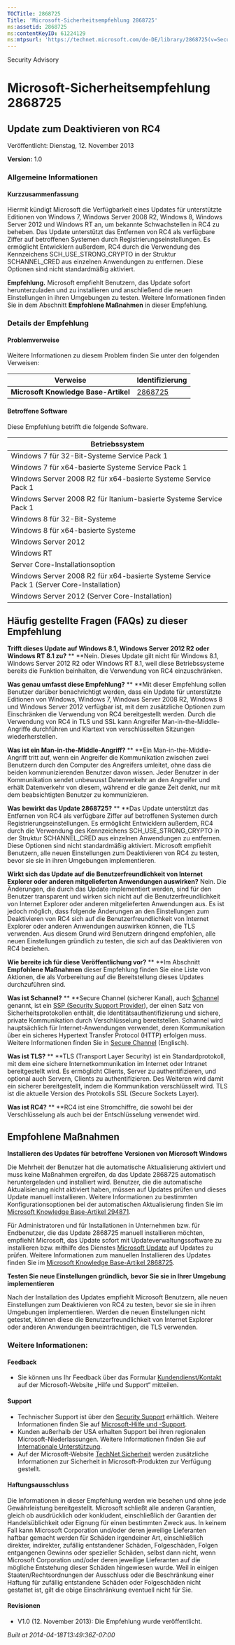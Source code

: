 ```yaml
---
TOCTitle: 2868725
Title: 'Microsoft-Sicherheitsempfehlung 2868725'
ms:assetid: 2868725
ms:contentKeyID: 61224129
ms:mtpsurl: 'https://technet.microsoft.com/de-DE/library/2868725(v=Security.10)'
---
```


Security Advisory

Microsoft-Sicherheitsempfehlung 2868725
=======================================

Update zum Deaktivieren von RC4
-------------------------------

Veröffentlicht: Dienstag, 12. November 2013

**Version:** 1.0

### Allgemeine Informationen

#### Kurzzusammenfassung

Hiermit kündigt Microsoft die Verfügbarkeit eines Updates für unterstützte Editionen von Windows 7, Windows Server 2008 R2, Windows 8, Windows Server 2012 und Windows RT an, um bekannte Schwachstellen in RC4 zu beheben. Das Update unterstützt das Entfernen von RC4 als verfügbare Ziffer auf betroffenen Systemen durch Registrierungseinstellungen. Es ermöglicht Entwicklern außerdem, RC4 durch die Verwendung des Kennzeichens SCH\_USE\_STRONG\_CRYPTO in der Struktur SCHANNEL\_CRED aus einzelnen Anwendungen zu entfernen. Diese Optionen sind nicht standardmäßig aktiviert.

**Empfehlung.** Microsoft empfiehlt Benutzern, das Update sofort herunterzuladen und zu installieren und anschließend die neuen Einstellungen in ihren Umgebungen zu testen. Weitere Informationen finden Sie in dem Abschnitt **Empfohlene Maßnahmen** in dieser Empfehlung.

### Details der Empfehlung

#### Problemverweise

Weitere Informationen zu diesem Problem finden Sie unter den folgenden Verweisen:

| Verweise                             | Identifizierung                                    |
|--------------------------------------|----------------------------------------------------|
| **Microsoft Knowledge Base-Artikel** | [2868725](http://support.microsoft.com/kb/2868725) |

#### Betroffene Software

Diese Empfehlung betrifft die folgende Software.

| Betriebssystem                                                                            |
|-------------------------------------------------------------------------------------------|
| Windows 7 für 32-Bit-Systeme Service Pack 1                                               |
| Windows 7 für x64-basierte Systeme Service Pack 1                                         |
| Windows Server 2008 R2 für x64-basierte Systeme Service Pack 1                            |
| Windows Server 2008 R2 für Itanium-basierte Systeme Service Pack 1                        |
| Windows 8 für 32-Bit-Systeme                                                              |
| Windows 8 für x64-basierte Systeme                                                        |
| Windows Server 2012                                                                       |
| Windows RT                                                                                |
| Server Core-Installationsoption                                                           |
| Windows Server 2008 R2 für x64-basierte Systeme Service Pack 1 (Server Core-Installation) |
| Windows Server 2012 (Server Core-Installation)                                            |

Häufig gestellte Fragen (FAQs) zu dieser Empfehlung
---------------------------------------------------

**Trifft dieses Update auf Windows 8.1, Windows Server 2012 R2 oder Windows RT 8.1 zu?** **
**Nein. Dieses Update gilt nicht für Windows 8.1, Windows Server 2012 R2 oder Windows RT 8.1, weil diese Betriebssysteme bereits die Funktion beinhalten, die Verwendung von RC4 einzuschränken.

**Was genau umfasst diese Empfehlung?** **
**Mit dieser Empfehlung sollen Benutzer darüber benachrichtigt werden, dass ein Update für unterstützte Editionen von Windows, Windows 7, Windows Server 2008 R2, Windows 8 und Windows Server 2012 verfügbar ist, mit dem zusätzliche Optionen zum Einschränken die Verwendung von RC4 bereitgestellt werden. Durch die Verwendung von RC4 in TLS und SSL kann Angreifer Man-in-the-Middle-Angriffe durchführen und Klartext von verschlüsselten Sitzungen wiederherstellen.

**Was ist ein Man-in-the-Middle-Angriff?** **
**Ein Man-in-the-Middle-Angriff tritt auf, wenn ein Angreifer die Kommunikation zwischen zwei Benutzern durch den Computer des Angreifers umleitet, ohne dass die beiden kommunizierenden Benutzer davon wissen. Jeder Benutzer in der Kommunikation sendet unbewusst Datenverkehr an den Angreifer und erhält Datenverkehr von diesem, während er die ganze Zeit denkt, nur mit dem beabsichtigten Benutzer zu kommunizieren.

**Was** **bewirkt das Update 2868725?** **
**Das Update unterstützt das Entfernen von RC4 als verfügbare Ziffer auf betroffenen Systemen durch Registrierungseinstellungen. Es ermöglicht Entwicklern außerdem, RC4 durch die Verwendung des Kennzeichens SCH\_USE\_STRONG\_CRYPTO in der Struktur SCHANNEL\_CRED aus einzelnen Anwendungen zu entfernen. Diese Optionen sind nicht standardmäßig aktiviert. Microsoft empfiehlt Benutzern, alle neuen Einstellungen zum Deaktivieren von RC4 zu testen, bevor sie sie in ihren Umgebungen implementieren.

**Wirkt sich das Update auf die Benutzerfreundlichkeit von Internet Explorer oder anderen mitgelieferten Anwendungen auswirken?**
Nein. Die Änderungen, die durch das Update implementiert werden, sind für den Benutzer transparent und wirken sich nicht auf die Benutzerfreundlichkeit von Internet Explorer oder anderen mitgelieferten Anwendungen aus. Es ist jedoch möglich, dass folgende Änderungen an den Einstellungen zum Deaktivieren von RC4 sich auf die Benutzerfreundlichkeit von Internet Explorer oder anderen Anwendungen auswirken können, die TLS verwenden. Aus diesem Grund wird Benutzern dringend empfohlen, alle neuen Einstellungen gründlich zu testen, die sich auf das Deaktivieren von RC4 beziehen.

**Wie bereite ich für diese Veröffentlichung vor?** **
**Im Abschnitt **Empfohlene Maßnahmen** dieser Empfehlung finden Sie eine Liste von Aktionen, die als Vorbereitung auf die Bereitstellung dieses Updates durchzuführen sind.

**Was ist Schannel?** **
**Secure Channel (sicherer Kanal), auch [Schannel](http://msdn.microsoft.com/en-us/library/windows/desktop/ms721625(v=vs.85).aspx) genannt, ist ein [SSP (Security Support Provider](http://msdn.microsoft.com/en-us/library/windows/desktop/ms721625(v=vs.85).aspx)), der einen Satz von Sicherheitsprotokollen enthält, die Identitätsauthentifizierung und sichere, private Kommunikation durch Verschlüsselung bereitstellen. Schannel wird hauptsächlich für Internet-Anwendungen verwendet, deren Kommunikation über ein sicheres Hypertext Transfer Protocol (HTTP) erfolgen muss. Weitere Informationen finden Sie in [Secure Channel](http://msdn.microsoft.com/en-us/library/windows/desktop/aa380123(v=vs.85).aspx) (Englisch).

**Was ist TLS?** **
**TLS (Transport Layer Security) ist ein Standardprotokoll, mit dem eine sichere Internetkommunikation im Internet oder Intranet bereitgestellt wird. Es ermöglicht Clients, Server zu authentifizieren, und optional auch Servern, Clients zu authentifizieren. Des Weiteren wird damit ein sicherer bereitgestellt, indem die Kommunikation verschlüsselt wird. TLS ist die aktuelle Version des Protokolls SSL (Secure Sockets Layer).

**Was ist RC4?** **
**RC4 ist eine Stromchiffre, die sowohl bei der Verschlüsselung als auch bei der Entschlüsselung verwendet wird.

Empfohlene Maßnahmen
--------------------

**Installieren des Updates für** **betroffene** **Versionen von Microsoft Windows**

Die Mehrheit der Benutzer hat die automatische Aktualisierung aktiviert und muss keine Maßnahmen ergreifen, da das Update 2868725 automatisch heruntergeladen und installiert wird. Benutzer, die die automatische Aktualisierung nicht aktiviert haben, müssen auf Updates prüfen und dieses Update manuell installieren. Weitere Informationen zu bestimmten Konfigurationsoptionen bei der automatischen Aktualisierung finden Sie im [Microsoft Knowledge Base-Artikel 294871](http://support.microsoft.com/kb/294871/de).

Für Administratoren und für Installationen in Unternehmen bzw. für Endbenutzer, die das Update 2868725 manuell installieren möchten, empfiehlt Microsoft, das Update sofort mit Updateverwaltungssoftware zu installieren bzw. mithilfe des Dienstes [Microsoft Update](http://www.cve.mitre.org/cgi-bin/cvename.cgi?linkid=40747) auf Updates zu prüfen. Weitere Informationen zum manuellen Installieren des Updates finden Sie im [Microsoft Knowledge Base-Artikel 2868725](http://support.microsoft.com/kb/2868725).

**Testen Sie neue Einstellungen gründlich,** **bevor** **Sie sie in Ihrer Umgebung** **implementieren**

Nach der Installation des Updates empfiehlt Microsoft Benutzern, alle neuen Einstellungen zum Deaktivieren von RC4 zu testen, bevor sie sie in ihren Umgebungen implementieren. Werden die neuen Einstellungen nicht getestet, können diese die Benutzerfreundlichkeit von Internet Explorer oder anderen Anwendungen beeinträchtigen, die TLS verwenden.

### Weitere Informationen:

#### Feedback

-   Sie können uns Ihr Feedback über das Formular [Kundendienst/Kontakt](http://support.microsoft.com/kb/?scid=sw;en;1257&showpage=1&ws=technet&sd=tech) auf der Microsoft-Website „Hilfe und Support“ mitteilen.

#### Support

-   Technischer Support ist über den [Security Support](http://go.microsoft.com/fwlink/?linkid=21131) erhältlich. Weitere Informationen finden Sie auf [Microsoft-Hilfe und -Support](http://support.microsoft.com/).
-   Kunden außerhalb der USA erhalten Support bei ihren regionalen Microsoft-Niederlassungen. Weitere Informationen finden Sie auf [Internationale Unterstützung](http://go.microsoft.com/fwlink/?linkid=21155).
-   Auf der Microsoft-Website [TechNet Sicherheit](http://technet.microsoft.com/de-de/security/default.aspx) werden zusätzliche Informationen zur Sicherheit in Microsoft-Produkten zur Verfügung gestellt.

#### Haftungsausschluss

Die Informationen in dieser Empfehlung werden wie besehen und ohne jede Gewährleistung bereitgestellt. Microsoft schließt alle anderen Garantien, gleich ob ausdrücklich oder konkludent, einschließlich der Garantien der Handelsüblichkeit oder Eignung für einen bestimmten Zweck aus. In keinem Fall kann Microsoft Corporation und/oder deren jeweilige Lieferanten haftbar gemacht werden für Schäden irgendeiner Art, einschließlich direkter, indirekter, zufällig entstandener Schäden, Folgeschäden, Folgen entgangenen Gewinns oder spezieller Schäden, selbst dann nicht, wenn Microsoft Corporation und/oder deren jeweilige Lieferanten auf die mögliche Entstehung dieser Schäden hingewiesen wurde. Weil in einigen Staaten/Rechtsordnungen der Ausschluss oder die Beschränkung einer Haftung für zufällig entstandene Schäden oder Folgeschäden nicht gestattet ist, gilt die obige Einschränkung eventuell nicht für Sie.

#### Revisionen

-   V1.0 (12. November 2013): Die Empfehlung wurde veröffentlicht.

*Built at 2014-04-18T13:49:36Z-07:00*
